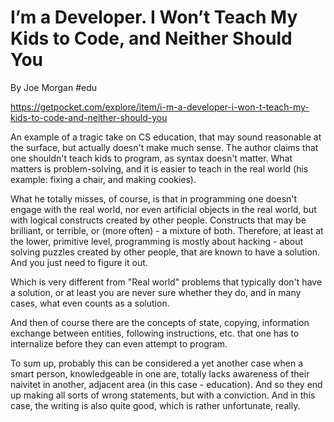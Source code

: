 # I’m a Developer. I Won’t Teach My Kids to Code, and Neither Should You
By Joe Morgan
#edu

https://getpocket.com/explore/item/i-m-a-developer-i-won-t-teach-my-kids-to-code-and-neither-should-you

An example of a tragic take on CS education, that may sound reasonable at the surface, but actually doesn't make much sense. The author claims that one shouldn't teach kids to program, as syntax doesn't matter. What matters is problem-solving, and it is easier to teach in the real world (his example: fixing a chair, and making cookies).

What he totally misses, of course, is that in programming one doesn't engage with the real world, nor even artificial objects in the real world, but with logical constructs created by other people. Constructs that may be brilliant, or terrible, or (more often) - a mixture of both. Therefore, at least at the lower, primitive level, programming is mostly about hacking - about solving puzzles created by other people, that are known to have a solution. And you just need to figure it out.

Which is very different from "Real world" problems that typically don't have a solution, or at least you are never sure whether they do, and in many cases, what even counts as a solution.

And then of course there are the concepts of state, copying, information exchange between entities, following instructions, etc. that one has to internalize before they can even attempt to program.

To sum up, probably this can be considered a yet another case when a smart person, knowledgeable in one are, totally lacks awareness of their naivitet  in another, adjacent area (in this case - education). And so they end up making all sorts of wrong statements, but with a conviction. And in this case, the writing is also quite good, which is rather unfortunate, really.